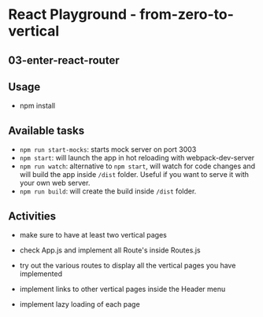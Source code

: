 # React Playground - from-zero-to-vertical

## 03-enter-react-router

## Usage

- npm install

## Available tasks

- `npm run start-mocks`: starts mock server on port 3003
- `npm start`: will launch the app in hot reloading with webpack-dev-server
- `npm run watch`: alternative to `npm start`, will watch for code changes and will build the app inside `/dist` folder. Useful if you want to serve it with your own web server.
- `npm run build`: will create the build inside `/dist` folder.

## Activities

- make sure to have at least two vertical pages

- check App.js and implement all Route's inside Routes.js

- try out the various routes to display all the vertical pages you have implemented

- implement links to other vertical pages inside the Header menu

- implement lazy loading of each page
